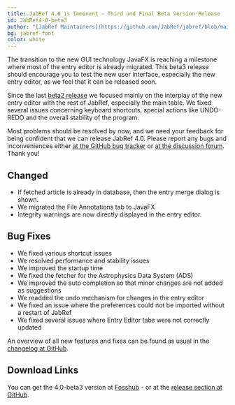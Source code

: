 ```yaml
---
title: JabRef 4.0 is Imminent – Third and Final Beta Version Release
id: JabRef4-0-beta3
author: "[JabRef Maintainers](https://github.com/JabRef/jabref/blob/main/MAINTAINERS)"
bg: jabref-font
color: white
---
```


The transition to the new GUI technology JavaFX is reaching a milestone where most of the entry editor is already migrated.
This beta3 release should encourage you to test the new user interface, especially the new entry editor, as we feel that it can be released soon.

Since the last [beta2 release](http://blog.jabref.org/2017/07/19/JabRef4-0-beta2) we focused mainly on the interplay of the new entry editor with the rest of JabRef, especially the main table.
We fixed several issues concerning keyboard shortcuts, special actions like UNDO-REDO and the overall stability of the program.

Most problems should be resolved by now, and we need your feedback for being confident that we can release JabRef 4.0. Please report any bugs and inconveniences either [at the GitHub bug tracker](https://github.com/JabRef/jabref/issues/new) or [at the discussion forum](http://discourse.jabref.org). Thank you!

## Changed

- If fetched article is already in database, then the entry merge dialog is shown.
- We migrated the File Annotations tab to JavaFX
- Integrity warnings are now directly displayed in the entry editor.

## Bug Fixes

- We fixed various shortcut issues
- We resolved performance and stability issues
- We improved the startup time
- We fixed the fetcher for the Astrophysics Data System (ADS)
- We improved the auto completion so that minor changes are not added as suggestions
- We readded the undo mechanism for changes in the entry editor
- We fixed an issue where the preferences could not be imported without a restart of JabRef
- We fixed several issues where Entry Editor tabs were not correctly updated

An overview of all new features and fixes can be found as usual in the [changelog at GitHub](https://github.com/JabRef/jabref/blob/v4.0-beta3/CHANGELOG.md).

## Download Links

You can get the 4.0-beta3 version at [Fosshub](http://www.fosshub.com/JabRef.html) - or at the [release section at GitHub](https://github.com/JabRef/jabref/releases/tag/v4.0-beta3).
